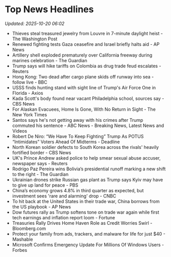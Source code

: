 # Top News Headlines

_Updated: 2025-10-20 06:02_

- Thieves steal treasured jewelry from Louvre in 7-minute daylight heist - The Washington Post
- Renewed fighting tests Gaza ceasefire and Israel briefly halts aid - AP News
- Artillery shell exploded prematurely over California freeway during marines celebration - The Guardian
- Trump says will hike tariffs on Colombia as drug trade feud escalates - Reuters
- Hong Kong: Two dead after cargo plane skids off runway into sea - follow live - BBC
- USSS finds hunting stand with sight line of Trump's Air Force One in Florida - Axios
- Kada Scott's body found near vacant Philadelphia school, sources say - CBS News
- For Alaskan Evacuees, Home Is Gone, With No Return in Sight - The New York Times
- Santos says he's not getting away with his crimes after Trump commuted his sentence - ABC News - Breaking News, Latest News and Videos
- Robert De Niro: “We Have To Keep Fighting” Trump As POTUS “Intimidates” Voters Ahead Of Midterms - Deadline
- North Korean soldier defects to South Korea across the rivals' heavily fortified border - CBS News
- UK's Prince Andrew asked police to help smear sexual abuse accuser, newspaper says - Reuters
- Rodrigo Paz Pereira wins Bolivia’s presidential runoff marking a new shift to the right - The Guardian
- Ukrainian drones strike Russian gas plant as Trump says Kyiv may have to give up land for peace - PBS
- China’s economy grows 4.8% in third quarter as expected, but investment sees 'rare and alarming' drop - CNBC
- To hit back at the United States in their trade war, China borrows from the US playbook - AP News
- Dow futures rally as Trump softens tone on trade war again while first tech earnings and inflation report loom - Fortune
- Treasuries Rally Drives Home Haven Role as Credit Worries Swirl - Bloomberg.com
- Protect your family from ads, trackers, and malware for life for just $40 - Mashable
- Microsoft Confirms Emergency Update For Millions Of Windows Users - Forbes